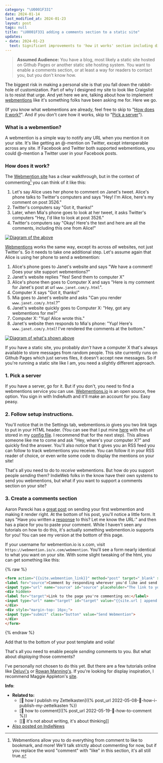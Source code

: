 ```yaml
---
category: "\U0001F331"
date: 2024-01-14
last_modified_at: 2024-01-23
layout: post
tags: null
title: "\U0001F331 adding a comments section to a static site"
updates:
- date: 2024-01-23
  text: Significant improvements to 'how it works' section including diagrams.
---
```


> **Assumed Audience:** You have a blog, most likely a static site hosted on Github Pages or another static site hosting system. You want to enable a comments section, or at least a way for readers to contact you, but you don't know how.

The biggest risk in making a personal site is that you fall down the rabbit-hole of customization. Part of why I designed my site to look like Craigslist is to resist that urge. And yet here we are, talking about how to implement [webmentions](https://www.w3.org/TR/webmention/) like it's something folks have been asking me for. Here we go.

(If you know what webmentions are already, feel free to skip to "[How does it work?](#how-does-it-work)". And if you don't care how it works, skip to "[Pick a server](#1-pick-a-server)").

### What is a webmention?
A webmention is a simple way to notify any URL when you mention it on your site. It's like getting an @-mention on Twitter, except interoperable across any site. If Facebook and Twitter both supported webmentions, you could @-mention a Twitter user in your Facebook posts.

### How does it work?
The [Webmention site](https://indieweb.org/Webmention-developer#Protocol_Summary) has a clear walkthrough, but in the context of commenting[^1] you can think of it like this:

[^1]: Webmentions allow you to do everything from comment to like to bookmark, and more! We'll talk strictly about commenting for now, but if you replace the word "comment" with "like" in this section, it's all still true.

1. Let's say Alice uses her phone to comment on Janet's tweet. Alice's phone talks to Twitter's computers and says "Hey! I'm Alice, here's my comment on post 3526."
2. Twitter's computers say "Got it, thanks!"
3. Later, when Mia's phone goes to look at her tweet, it asks Twitter's computers "Hey, I'd like to look at post 3526."
4. Twitter's computers say "Okay! Here's the text and here are all the comments, including this one from Alice!"

[![Diagram of the above](https://mermaid.ink/img/pako:eNp1kTFPw0AMhf-K64WBlAEEww1FlRhgyEQXpCzWxSWn5s7hzkcVVf3vXAgUEKon68l-n_x8QCsto8HEb5mD5QdHr5F8E6DUuneWLxIMnQRerlaXm71T5VikxPGdYzLwyHEa8SNY8Z6DggQYJCnc3F7fLWajf3vFbPnH3cCmo7BLXwu1oxP3LHiswFKAp6LxD_L-HHJi_vI18JKHBdS0Y0g5MqgA9UkgdbIH7Vw6XbSN4ucwrrBCz9GTa0tohwnVoHbsuUFT2pa3lHttsAnHMkpZ5XkMFo3GzBXmoSX9zhjNtvCKyq1TifX8iM9_HD8AmXeIiw?type=png)](https://mermaid.live/edit#pako:eNp1kTFPw0AMhf-K64WBlAEEww1FlRhgyEQXpCzWxSWn5s7hzkcVVf3vXAgUEKon68l-n_x8QCsto8HEb5mD5QdHr5F8E6DUuneWLxIMnQRerlaXm71T5VikxPGdYzLwyHEa8SNY8Z6DggQYJCnc3F7fLWajf3vFbPnH3cCmo7BLXwu1oxP3LHiswFKAp6LxD_L-HHJi_vI18JKHBdS0Y0g5MqgA9UkgdbIH7Vw6XbSN4ucwrrBCz9GTa0tohwnVoHbsuUFT2pa3lHttsAnHMkpZ5XkMFo3GzBXmoSX9zhjNtvCKyq1TifX8iM9_HD8AmXeIiw)

[Webmentions](https://indieweb.org/Webmention-developer#Protocol_Summary) works the same way, except its across _all_ websites, not just Twitter's. So it needs to take one additional step. Let's assume again that Alice is using her phone to send a webmention:
1. Alice's phone goes to Janet's website and says "We have a comment! Does your site support webmentions?"
2. Janet's website replies "Yes! Send them to computer X"
3. Alice's phone then goes to Computer X and says "Here is my comment for Janet's post at url `www.janet.com/y.html`".
4. Computer X says "Got it, thanks!"
5. Mia goes to Janet's website and asks "Can you render `www.janet.com/y.html`?"
6. Janet's website quickly goes to Computer X: "Hey, got any webmentions for me?"
7. Computer X: "Yup! Alice wrote this."
8. Janet's website then responds to Mia's phone: "Yup! Here's `www.janet.com/y.html`! I've rendered the comments at the bottom."

[![Diagram of what's shown above](https://mermaid.ink/img/pako:eNp1kkFvwjAMhf-Km8sOA3bvgWnSDtskTuywSb2ExKVhTdwl7lCF-O9z6YqAQU-R7b73_Mk7ZciiylXC7xaDwWen11H7IoB8T7UzeJegqSjgdD6_f9MBWQpbXCXHmMMLdhOwBB21oI3Bhvuex8COQnocZC7-EqHpmXIOn5gyWGKw4BiY5Bl_MMLHjRhj-8-_wti3fQeGfO8NJcWja0OJQUuu7Xa26WszmXroZhX7etAf5a4Ee690-ErZMLdw-pjiNg2jA7xCQoTB4yaEyzXWJDlDdwrwsMiZzGlW-BdAOB5xSEooI_kBX3Y9RS9zstY50ME4Ewg4kk2gI_Y0WWorYiYvymqiPEavnZVL2vVOhZIBj4XK5Wmx1G3NhSrCXkZ1y7TsglE5xxYnqm2s5vHwVF7qOkkVrWOKi-E6D0e6_wUnmuPs?type=png)](https://mermaid.live/edit#pako:eNp1kkFvwjAMhf-Km8sOA3bvgWnSDtskTuywSb2ExKVhTdwl7lCF-O9z6YqAQU-R7b73_Mk7ZciiylXC7xaDwWen11H7IoB8T7UzeJegqSjgdD6_f9MBWQpbXCXHmMMLdhOwBB21oI3Bhvuex8COQnocZC7-EqHpmXIOn5gyWGKw4BiY5Bl_MMLHjRhj-8-_wti3fQeGfO8NJcWja0OJQUuu7Xa26WszmXroZhX7etAf5a4Ee690-ErZMLdw-pjiNg2jA7xCQoTB4yaEyzXWJDlDdwrwsMiZzGlW-BdAOB5xSEooI_kBX3Y9RS9zstY50ME4Ewg4kk2gI_Y0WWorYiYvymqiPEavnZVL2vVOhZIBj4XK5Wmx1G3NhSrCXkZ1y7TsglE5xxYnqm2s5vHwVF7qOkkVrWOKi-E6D0e6_wUnmuPs)

If you have a static site, you probably _don't_ have a computer X that's always available to store messages from random people. This site currently runs on Github Pages which just serves files, it doesn't accept new messages. So if you're running a static site like I am, you need a slightly different approach.

### 1. Pick a server
If you have a server, go for it. But if you don't, you need to find a webmentions service you can use. [Webmentions.io](webmentions.io) is an open source, free option. You sign in with IndieAuth and it'll make an account for you. Easy peasy.

### 2. Follow setup instructions.
You'll notice that in the Settings tab, webmentions.io gives you two link tags to put in your HTML header. (You can see that I put mine [here](https://github.com/person-al/person-al.github.io/blob/main/_includes/head.html#L18-L19) with the url stored in my [config file](https://github.com/person-al/person-al.github.io/blob/main/_config.yml#L31). I recommend that for the next step). This allows someone like me to come and ask "Hey, where's your computer X?" and quickly find the answer. You'll also notice that it gives you an RSS feed you can follow to track webmentions you receive. You can follow it in your RSS reader of choice, or even write some code to display the mentions on your site!

That's all you need to do to _receive_ webmentions. But how do you support people _sending_ them? IndieWeb folks in the know have their own systems to send you webmentions, but what if you want to support a comments section on your site?

### 3. Create a comments section
Aaron Parecki has a [great post](https://aaronparecki.com/2018/06/30/11/your-first-webmention) on sending your first webmention and making it render right. At the bottom of his post, you'll notice a little form. It says "Have you written a [response](https://indieweb.org/responses) to this? Let me know the URL:" and then has a place for you to paste your comment. While I haven't seen any tutorials on how to do this, it's actually something webmention.io supports for you! You can see my version at the bottom of this page.

If your username for webmention.io is x.com, visit `https://webmention.io/x.com/webmention`. You'll see a form nearly identical to what you want on your site. With some slight tweaking of the html, you can get something like this:

{% raw %}
```html
<form action="{{site.webmention_link}}" method="post" target="_blank" style="margin-top: 16px;">
<label for="source">Comment by responding wherever you'd like and send me the URL:</label>
<input type="url" name="source" id="source" placeholder="The link to your comment" style="margin-bottom: 14px; width: 90%; display: block;">
<div hidden>
<label for="target">Link to the page you're commenting on:</label>
<input type="url" name="target" id="target" value="{{site.url | append: page.url}}" placeholder="The page your webmention is about (probably this page)" style="margin-bottom: 14px; width: 90%; display: block;">
</div>
<div style="margin-top: 16px;">
<input type="submit" class="button" value="Send Webmention">
</div>
</form>
```
{% endraw %}

Add that to the bottom of your post template and voila!

That's all you need to enable people _sending_ comments to you. But what about _displaying_ those comments?

I've personally not chosen to do this yet. But there are a few tutorials online like [Deluvi's](https://deluvi.com/blog/webmention/) or [Rowan Manning's](https://rowanmanning.com/posts/webmentions-for-your-static-site/). If you're looking for display inspiration, I recommend Maggie Appleton's [site](https://maggieappleton.com/teenage-desktop).

**Info**:
- **Related to:**
	- [🌳 how I publish my Zettelkasten]({% post_url 2022-05-08-🌳-how-i-publish-my-zettelkasten %})
	- [🌱 how to comment]({% post_url 2022-05-19-🌱-how-to-comment %})
	- [[🌰 it's not about writing, it's about thinking]]
- <a href="https://news.indieweb.org/en" class="u-syndication">Also posted on IndieNews</a>